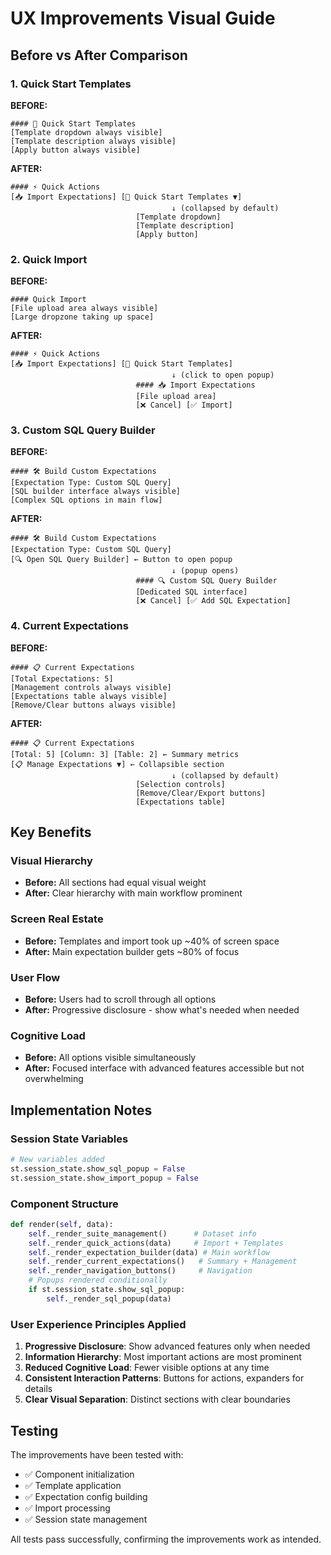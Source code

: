 # UX Improvements Visual Guide

## Before vs After Comparison

### 1. Quick Start Templates

**BEFORE:**
```
#### 📑 Quick Start Templates
[Template dropdown always visible]
[Template description always visible]
[Apply button always visible]
```

**AFTER:**
```
#### ⚡ Quick Actions
[📥 Import Expectations] [📑 Quick Start Templates ▼]
                                    ↓ (collapsed by default)
                            [Template dropdown]
                            [Template description]
                            [Apply button]
```

### 2. Quick Import

**BEFORE:**
```
#### Quick Import
[File upload area always visible]
[Large dropzone taking up space]
```

**AFTER:**
```
#### ⚡ Quick Actions
[📥 Import Expectations] [📑 Quick Start Templates]
                                    ↓ (click to open popup)
                            #### 📥 Import Expectations
                            [File upload area]
                            [❌ Cancel] [✅ Import]
```

### 3. Custom SQL Query Builder

**BEFORE:**
```
#### 🛠️ Build Custom Expectations
[Expectation Type: Custom SQL Query]
[SQL builder interface always visible]
[Complex SQL options in main flow]
```

**AFTER:**
```
#### 🛠️ Build Custom Expectations
[Expectation Type: Custom SQL Query]
[🔍 Open SQL Query Builder] ← Button to open popup
                                    ↓ (popup opens)
                            #### 🔍 Custom SQL Query Builder
                            [Dedicated SQL interface]
                            [❌ Cancel] [✅ Add SQL Expectation]
```

### 4. Current Expectations

**BEFORE:**
```
#### 📋 Current Expectations
[Total Expectations: 5]
[Management controls always visible]
[Expectations table always visible]
[Remove/Clear buttons always visible]
```

**AFTER:**
```
#### 📋 Current Expectations
[Total: 5] [Column: 3] [Table: 2] ← Summary metrics
[📋 Manage Expectations ▼] ← Collapsible section
                                    ↓ (collapsed by default)
                            [Selection controls]
                            [Remove/Clear/Export buttons]
                            [Expectations table]
```

## Key Benefits

### Visual Hierarchy
- **Before:** All sections had equal visual weight
- **After:** Clear hierarchy with main workflow prominent

### Screen Real Estate
- **Before:** Templates and import took up ~40% of screen space
- **After:** Main expectation builder gets ~80% of focus

### User Flow
- **Before:** Users had to scroll through all options
- **After:** Progressive disclosure - show what's needed when needed

### Cognitive Load
- **Before:** All options visible simultaneously
- **After:** Focused interface with advanced features accessible but not overwhelming

## Implementation Notes

### Session State Variables
```python
# New variables added
st.session_state.show_sql_popup = False
st.session_state.show_import_popup = False
```

### Component Structure
```python
def render(self, data):
    self._render_suite_management()      # Dataset info
    self._render_quick_actions(data)     # Import + Templates
    self._render_expectation_builder(data) # Main workflow
    self._render_current_expectations()   # Summary + Management
    self._render_navigation_buttons()     # Navigation
    # Popups rendered conditionally
    if st.session_state.show_sql_popup:
        self._render_sql_popup(data)
```

### User Experience Principles Applied

1. **Progressive Disclosure**: Show advanced features only when needed
2. **Information Hierarchy**: Most important actions are most prominent
3. **Reduced Cognitive Load**: Fewer visible options at any time
4. **Consistent Interaction Patterns**: Buttons for actions, expanders for details
5. **Clear Visual Separation**: Distinct sections with clear boundaries

## Testing

The improvements have been tested with:
- ✅ Component initialization
- ✅ Template application
- ✅ Expectation config building
- ✅ Import processing
- ✅ Session state management

All tests pass successfully, confirming the improvements work as intended.
